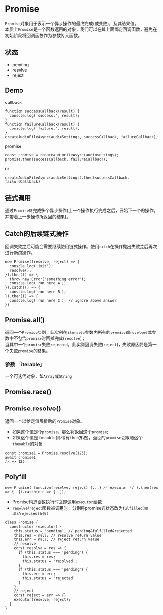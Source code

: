 # Promise
`Promise`对象用于表示一个异步操作的最终完成(或失败)，及其结果值。  
本质上`Promise`是一个函数返回的对象，我们可以在其上面绑定回调函数，避免在初始阶段将回调函数作为参数传入函数。
## 状态
- pending
- resolve
- reject
## Demo
callback
```
function successCallback(result) {
  console.log('success:', result);
}
function failureCallback(result) {
  console.log('failure:', result);
}
createAudioFileAsync(audioSettings, successCallback, failureCallback);
```
promise
```
const promise = createAudioFileAsync(audioSettings);
promise.then(successCallback, failureCallback);
```
or
```
createAudioFileAsync(audioSettings).then(successCallback, failureCallback);
```
## 链式调用
通过`Promise链`完成多个异步操作(上一个操作执行完成之后，开始下一个的操作，并带着上一步操作所返回的结果)。
## Catch的后续链式操作
回调失败之后可能会需要继续使用链式操作。使用`catch`在操作抛出失败之后再次进行新的操作。
```
new Promise((resolve, reject) => {
  console.log('init');
  resolve();
}).then(() => {
  throw new Error('something error');
  console.log('run here A');
}).catch(() => {
  console.log('run here B');
}).then(() => {
  console.log('run here C'); // ignore above answer
})
```
## Promise.all()
返回一个`Promise`实例，此实例在`iterable`参数内所有的`promise`都`resolved`或参数中不包含`promise`时回掉完成(`resolve`)；  
当其中一个`promise`失败`rejected`，此实例回调失败(`reject`)，失败原因将是第一个失败`promise`的结果。
### 参数 「iterable」
一个可迭代对象，如`Array`或`String`
## Promise.race()

## Promise.resolve()
返回一个以给定值解析后的`Promise`对象。
- 如果这个值是个`promise`，那么将返回这个`promise`;
- 如果这个值是`thenable`(即带有`then`方法)，返回的`promise`会跟随这个`thenable`的对象
```
const promise1 = Promise.resolve(123);
await promise1
// => 123
```

## Polyfill
```
new Promise( function(resolve, reject) {...} /* executor */ ).then(res => {  }).catch(err => {  });
```
- Promise构造函数执行时立即调用`executor`函数
- `resolve`/`reject`函数被调用时，分别将promise的状态改为`fulfilled(完成)`/`rejected(失败)`
```
class Promise {
  constructor (executor) {
    this.status = 'pending'; // pending&fulfilled&rejected
    this.res = null; // resolve return value
    this.err = null; // reject return value
    // resolve
    const resolve = res => {
      if (this.status === 'pending') {
        this.res = res;
        this.status = 'resolved';
      }
      if (this.status === 'pending') {
        this.err = err;
        this.status = 'rejected'
      }
    }
    // reject
    const reject = err => {}
    executor(resolve, reject);
  }
}
```
